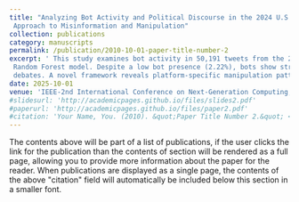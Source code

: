 ```yaml
---
title: "Analyzing Bot Activity and Political Discourse in the 2024 U.S. Presidential Election: A Machine Learning
 Approach to Misinformation and Manipulation"
collection: publications
category: manuscripts
permalink: /publication/2010-10-01-paper-title-number-2
excerpt: ' This study examines bot activity in 50,191 tweets from the 2024 U.S. Presidential Election using Botometer and a
 Random Forest model. Despite a low bot presence (2.22%), bots show strategic impact—especially in cross-party
 debates. A novel framework reveals platform-specific manipulation patterns and political engagement dynamics..'
date: 2025-10-01
venue: 'IEEE-2nd International Conference on Next-Generation Computing, IoT and Machine Learning (NCIM)'
#slidesurl: 'http://academicpages.github.io/files/slides2.pdf'
#paperurl: 'http://academicpages.github.io/files/paper2.pdf'
#citation: 'Your Name, You. (2010). &quot;Paper Title Number 2.&quot; <i>Journal 1</i>. 1(2).'
---
```


The contents above will be part of a list of publications, if the user clicks the link for the publication than the contents of section will be rendered as a full page, allowing you to provide more information about the paper for the reader. When publications are displayed as a single page, the contents of the above "citation" field will automatically be included below this section in a smaller font.